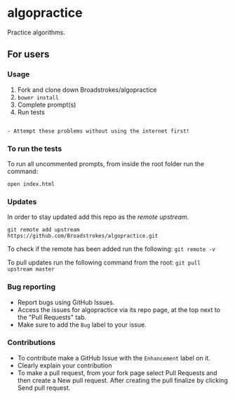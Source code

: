 # algopractice
Practice algorithms.

## For users
### Usage

1. Fork and clone down Broadstrokes/algopractice
2. `bower install`
3. Complete prompt(s)
5. Run tests

~~~

- Attempt these problems without using the internet first! 

~~~

### To run the tests
To run all uncommented prompts, from inside the root folder run the command:

`open index.html`

### Updates
In order to stay updated add this repo as the *remote upstream*. 

`git remote add upstream https://github.com/Broadstrokes/algopractice.git`

To check if the remote has been added run the following: 
`git remote -v`

To pull updates run the following command from the root: 
`git pull upstream master`

### Bug reporting
 - Report bugs using GitHub Issues. 
 - Access the issues for algopractice via its repo page, at the top next to the "Pull Requests" tab. 
 - Make sure to add the `Bug` label to your issue.

### Contributions

 - To contribute make a GitHub Issue with the `Enhancement` label on it. 
 - Clearly explain your contribution
 - To make a pull request, from your fork page select Pull Requests and then create a New pull request. After creating the pull finalize by clicking Send pull request.

